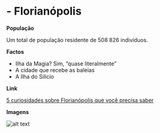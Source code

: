 # - Florianópolis

**População**

Um total de população residente de 508 826 indivíduos.

**Factos**
- Ilha da Magia? Sim, “quase literalmente”
- A cidade que recebe as baleias
- A Ilha do Silício

**Link**

[5 curiosidades sobre Florianópolis que você precisa saber](https://ndmais.com.br/educacao/5-curiosidades-sobre-florianopolis-que-voce-precisa-saber/)

**Imagens**

![alt text](https://a.cdn-hotels.com/gdcs/production44/d1828/ee91a609-4551-44b9-a561-7bdabd5e8416.jpg?impolicy=fcrop&w=800&h=533&q=medium)